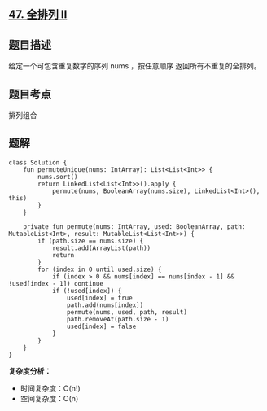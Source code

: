 ## [47. 全排列 II](https://leetcode.cn/problems/permutations-ii/description/)

## 题目描述

给定一个可包含重复数字的序列 nums ，按任意顺序 返回所有不重复的全排列。

## 题目考点

排列组合

## 题解
 
```
class Solution {
    fun permuteUnique(nums: IntArray): List<List<Int>> {
        nums.sort()
        return LinkedList<List<Int>>().apply {
            permute(nums, BooleanArray(nums.size), LinkedList<Int>(), this)
        }
    }

    private fun permute(nums: IntArray, used: BooleanArray, path: MutableList<Int>, result: MutableList<List<Int>>) {
        if (path.size == nums.size) {
            result.add(ArrayList(path))
            return
        }
        for (index in 0 until used.size) {
            if (index > 0 && nums[index] == nums[index - 1] && !used[index - 1]) continue
            if (!used[index]) {
                used[index] = true
                path.add(nums[index])
                permute(nums, used, path, result)
                path.removeAt(path.size - 1)
                used[index] = false
            }
        }
    }
}
```

**复杂度分析：**

- 时间复杂度：O(n!)
- 空间复杂度：O(n) 
